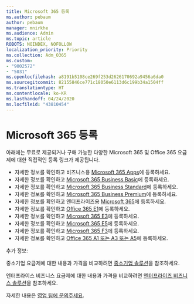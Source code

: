 ```yaml
---
title: Microsoft 365 등록
ms.author: pebaum
author: pebaum
manager: mnirkhe
ms.audience: Admin
ms.topic: article
ROBOTS: NOINDEX, NOFOLLOW
localization_priority: Priority
ms.collection: Adm_O365
ms.custom:
- "9002572"
- "5031"
ms.openlocfilehash: a8191b5108ce269f253d2626170692a9456a6da0
ms.sourcegitcommit: 82155846ce771c18050e6113d6c199b34a1504ff
ms.translationtype: HT
ms.contentlocale: ko-KR
ms.lasthandoff: 04/24/2020
ms.locfileid: "43810454"
---
```

# <a name="sign-up-for-microsoft-365"></a>Microsoft 365 등록

아래에는 무료로 제공되거나 구매 가능한 다양한 Microsoft 365 및 Office 365 요금제에 대한 직접적인 등록 링크가 제공됩니다.

- 자세한 정보를 확인하고 비즈니스용 [Microsoft 365 Apps](https://products.office.com/business/office-365-business?activetab=pivot%3aoverviewtab)에 등록하세요.
- 자세한 정보를 확인하고 [Microsoft 365 Business Basic](https://products.office.com/business/office-365-business-essentials?activetab=pivot%3aoverviewtab)에 등록하세요.
- 자세한 정보를 확인하고 [Microsoft 365 Business Standard](https://products.office.com/business/office-365-business-premium?activetab=pivot%3aoverviewtab)에 등록하세요.
- 자세한 정보를 확인하고 [Microsoft 365 Business Premium](https://www.microsoft.com/microsoft-365/business/microsoft-365-business?activetab=pivot%3aoverviewtab)에 등록하세요.
- 자세한 정보를 확인하고 엔터프라이즈용 [Microsoft 365](https://products.office.com/business/office-365-proplus-product?activetab=pivot%3aoverviewtab)에 등록하세요.
- 자세한 정보를 확인하고 [Office 365 E1](https://www.microsoft.com/microsoft-365/business/office-365-enterprise-e1-business-software?activetab=pivot:overviewtab)에 등록하세요.
- 자세한 정보를 확인하고 [Microsoft 365 E3](https://www.microsoft.com/microsoft-365/enterprise-e3-business-software)에 등록하세요.
- 자세한 정보를 확인하고 [Microsoft 365 E5](https://www.microsoft.com/microsoft-365/enterprise-e5-business-software?activetab=pivot%3aoverviewtab)에 등록하세요.
- 자세한 정보를 확인하고 [Microsoft 365 F3](https://www.microsoft.com/microsoft-365/microsoft-365-enterprise-f3?activetab=pivot%3aoverviewtab)에 등록하세요.
- 자세한 정보를 확인하고 [Office 365 A1 또는 A3 또는 A5](https://www.microsoft.com/microsoft-365/academic/compare-office-365-education-plans?activetab=tab:primaryr1)에 등록하세요.

추가 정보:

중소기업 요금제에 대한 내용과 가격을 비교하려면 [중소기업 솔루션](https://products.office.com/business/small-business-solutions#office-ContentAreaHeadingTemplate-1cuvapm)을 참조하세요.

엔터프라이스 비즈니스 요금제에 대한 내용과 가격을 비교하려면 [엔터프라이즈 비즈니스 솔루션](https://www.microsoft.com/microsoft-365/business/compare-more-office-365-for-business-plans)을 참조하세요.

자세한 내용은 [영업 팀에 문의주세요](https://go.microsoft.com/fwlink/?linkid=2127718).
